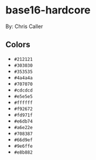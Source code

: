 # base16-hardcore

By: Chris Caller

## Colors

* `#212121`
* `#303030`
* `#353535`
* `#4a4a4a`
* `#707070`
* `#cdcdcd`
* `#e5e5e5`
* `#ffffff`
* `#f92672`
* `#fd971f`
* `#e6db74`
* `#a6e22e`
* `#708387`
* `#66d9ef`
* `#9e6ffe`
* `#e8b882`
